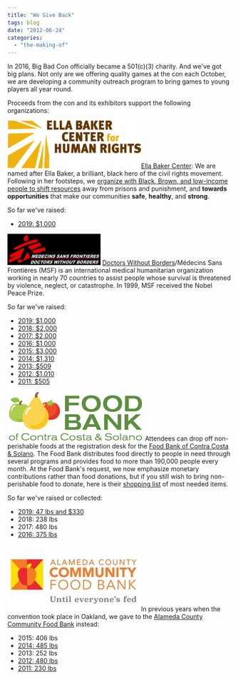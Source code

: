 ```yaml
---
title: "We Give Back"
tags: blog
date: "2012-06-24"
categories: 
  - "the-making-of"
---
```


In 2016, Big Bad Con officially became a 501(c)(3) charity. And we've got big plans. Not only are we offering quality games at the con each October, we are developing a community outreach program to bring games to young players all year round.

Proceeds from the con and its exhibitors support the following organizations:

[![](/images/EBC_Logo-300x107.png)](https://ellabakercenter.org/)[Ella Baker Center](https://ellabakercenter.org/): We are named after Ella Baker, a brilliant, black hero of the civil rights movement. Following in her footsteps, we [organize with Black, Brown, and low-income people to shift resources](https://ellabakercenter.org/member?language=en) away from prisons and punishment, and **towards opportunities** that make our communities **safe**, **healthy**, and **strong**.

So far we've raised:

- [2019: $1,000](https://www.bigbadcon.com/2019-ella-baker-center-donation/)

[![Doctors Without Borders](/images/msf-logo-header.jpg "Doctors Without Borders")](http://www.doctorswithoutborders.org) [Doctors Without Borders](http://www.doctorswithoutborders.org/)/Médecins Sans Frontières (MSF) is an international medical humanitarian organization working in nearly 70 countries to assist people whose survival is threatened by violence, neglect, or catastrophe. In 1999, MSF received the Nobel Peace Prize.

So far we've raised:

- [2019: $1,000](https://www.bigbadcon.com/2019-doctors-without-borders-donation/)
- [2018: $2,000](https://www.bigbadcon.com/2017-doctors-without-borders-contribution/)
- [2017: $2,000](https://www.bigbadcon.com/2017-doctors-without-borders-contribution/)
- [2016: $1,000](https://www.bigbadcon.com/2016-doctors-without-borders-contribution/)
- [2015: $3,000](https://www.bigbadcon.com/2015-more-good-than-weve-ever-done-before/)
- [2014: $1,310](https://www.bigbadcon.com/big-bad-con-2014-contributions/)
- [2013: $509](https://www.bigbadcon.com/big-bad-doctors/)
- [2012: $1,010](https://www.bigbadcon.com/giving-twice-as-much-at-big-bad-con-2011/)
- [2011: $505](https://www.bigbadcon.com/doing-good/)

[![Food Bank of Contra Costa Country and Solano](/images/FBCCS-Logo-sm.png)](https://www.foodbankccs.org) Attendees can drop off non-perishable foods at the registration desk for the [Food Bank of Contra Costa & Solano](https://www.foodbankccs.org). The Food Bank distributes food directly to people in need through several programs and provides food to more than 190,000 people every month. At the Food Bank's request, we now emphasize monetary contributions rather than food donations, but if you still wish to bring non-perishable food to donate, here is their [shopping list](https://www.bigbadcon.com/wp-content/uploads/2017/10/Food-Drive-Shopping-List.pdf) of most needed items.

So far we've raised or collected:

- [2019: 47 lbs and $330](https://www.bigbadcon.com/2019-feeding-america-donation/)
- 2018: 238 lbs
- 2017: 480 lbs
- [2016: 375 lbs](https://www.bigbadcon.com/375-pounds/)

[![](/images/https___cdn.evbuc_.com_images_46593185_26672553001_1_original-300x150.jpg)](https://www.accfb.org/)In previous years when the convention took place in Oakland, we gave to the [Alameda County Community Food Bank](https://www.accfb.org/) instead:

- 2015: 406 lbs
- [2014: 485 lbs](https://www.bigbadcon.com/2015-alameda-county-community-food-back-contributions/)
- 2013: 252 lbs
- [2012: 480 lbs](https://www.bigbadcon.com/480-pounds-of-goodness/)
- [2011: 230 lbs](https://www.bigbadcon.com/doing-good/)
